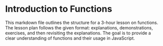 # Introduction to Functions 

This markdown file outlines the structure for a 3-hour lesson on functions. The lesson plan follows the given format: explanations, demonstrations, exercises, and then revisiting the explanations. The goal is to provide a clear understanding of functions and their usage in JavaScript.



<!-- ### 1.1 Introduction to Functions

-   Definition of a function
-   Why functions are important in programming
-   Benefits of using functions
-   Understanding the concept of modular and reusable code

### 1.2 Function Syntax and Declaration

-   Syntax for declaring a function
-   Function name and parameters
-   Function body and return statement
-   Discussing the concept of function scope and local variables

### 1.3 Function Invocation

-   How to invoke (call) a function
-   Passing arguments to functions
-   Returning values from functions
-   Discussing the concept of function stack and call stack

### 1.4 Function Types

-   Built-in functions vs. user-defined functions
-   Discussing the differences between function declarations and function expressions
-   Introducing anonymous functions and arrow functions

## 2. Demonstrations

### 2.1 Simple Function Declaration and Invocation

```javascript
// Demonstrate a simple function declaration and invocation
function greet(name) {
	return "Hello, " + name + "!";
}

const result = greet("John");
console.log(result); // Output: Hello, John!
```

### 2.2 Function with Multiple Parameters and Return Values

```javascript
// Demonstrate a function with multiple parameters and return values
function calculateSum(a, b) {
	const sum = a + b;
	return sum;
}

const result = calculateSum(5, 10);
console.log(result); // Output: 15
```

### 2.3 Function Expressions and Arrow Functions

```javascript
// Demonstrate function expressions and arrow functions
const multiply = function (a, b) {
	return a * b;
};

const divide = (a, b) => a / b;

console.log(multiply(3, 4)); // Output: 12
console.log(divide(10, 2)); // Output: 5
```

## 3. Exercises

### Exercise 1: Temperature Conversion

Write a function called `convertToFahrenheit` that takes a temperature in Celsius as an argument and returns the temperature in Fahrenheit. Use the formula: `F = (C * 9/5) + 32`.

### Exercise 2: Calculate Factorial

Write a function called `calculateFactorial` that takes a positive integer as an argument and returns its factorial. The factorial of a number `n` is the product of all positive integers less than or equal to `n`.

### Exercise 3: Check Prime Number

Write a function called `isPrime` that takes a positive integer as an argument and returns `true` if it is a prime number, and `false` otherwise. A prime number is a number greater than 1 that has no positive divisors other than 1 and itself.

## 4. Revisiting Explanations

Revisit the explanations provided in section 1 to reinforce the understanding of function concepts. Encourage students to ask questions and clarify any doubts they may have.

---

This markdown file presents a structured lesson plan for teaching functions in JavaScript. The theory section explains the fundamental concepts, the demonstration section provides code examples, and the exercise section offers practical problems for students to solve. Revisiting the explanations at the end reinforces the understanding of the covered material. -->
